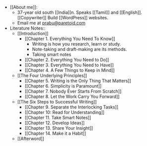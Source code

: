 - [[About me]]: 
    - 37-year old south [[India]]n. Speaks [[Tamil]] and [[English]]. [[Copywriter]] Build [[WordPress]] websites. 
    - Email me at prabu@paretoid.com
- Literature Notes::
    - [[Introduction]]
        - [[Chapter 1. Everything You Need To Know]]
            - Writing is how you research, learn or study. 
            - Note-taking and draft-making are its methods. 
            - Taking smart notes 
        - [[Chapter 2. Everything You Need to Do]]
        - [[Chapter 3. Everything You Need to Have]]
        - [[Chapter 4. A Few Things to Keep in Mind]]
    - [[The Four Underlying Principles]]
        - [[Chapter 5. Writing is the Only Thing That Matters]]
        - [[Chapter 6. Simplicity is Paramount]]
        - [[Chapter 7. Nobody Ever Starts From Scratch]]
        - [[Chapter 8. Let the Work Carry You Forward]]
    - [[The Six Steps to Successful Writing]]
        - [[Chapter 9. Separate the Interlocking Tasks]]
        - [[Chapter 10: Read for Understanding]]
        - [[Chapter 11. Take Smart Notes]]
        - [[Chapter 12. Develop Ideas]]
        - [[Chapter 13. Share Your Insight]]
        - [[Chapter 14. Make it a Habit]]
    - [[Afterword]]
